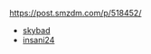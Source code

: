 

https://post.smzdm.com/p/518452/



* [skybad](https://www.skybad.de/)
* [insani24](insani24.de)









